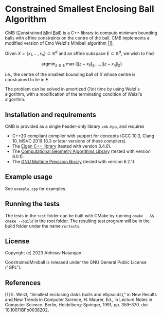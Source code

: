 # Constrained Smallest Enclosing Ball Algorithm
CMB (<u>C</u>onstrained <u>M</u>ini <u>B</u>all) is a C++ library to compute minimum bounding balls with affine constraints on the centre of the ball. CMB implements a modified version of Emo Welzl's Miniball algorithm [[1]](#bib1). 

Given $X = \{x_1, \ldots, x_n\} \subset \mathbb{R}^d$ and an affine subspace $E \subset \mathbb{R}^d$, we wish to find
```math
\mathrm{argmin}_{z \in E} \ \max \{\| z - x_1\|_2, \ldots, \|z - x_n\|_2 \}
```
i.e., the centre of the smallest bounding ball of $X$ whose centre is constrained to lie in $E$.

The problem can be solved in amortized $O(n)$ time by using Welzl's algorithm, with a modification of the terminating condition of Welzl's algorithm.

## Installation and requirements
CMB is provided as a single header-only library `cmb.hpp`, and requires
- C++20 compliant compiler with support for concepts (GCC 10.3, Clang 10, MSVC 2019 16.3 or later versions of these compilers).
- The [Eigen C++ library](https://eigen.tuxfamily.org/index.php?title=Main_Page) (tested with version 3.4.0).
- The [Computational Geometry Algorithms Library](https://cgal.org/) (tested with version 6.0.1).
- The [GNU Multiple Precision library](https://gmplib.org/) (tested with version 6.2.1).

## Example usage
See `example.cpp` for examples.

## Running the tests
The tests in the `test` folder can be built with CMake by running `cmake . && cmake --build` in the root folder. The resulting test program will be in the build folder under the name `runtests`.

## License
Copyright (c) 2023 Abhinav Natarajan.

ConstrainedMiniball is released under the GNU General Public License ("GPL").

## References

<a name="bib1">[1]</a> E. Welzl, “Smallest enclosing disks (balls and ellipsoids),” in New Results and New Trends in Computer Science, H. Maurer, Ed., in Lecture Notes in Computer Science. Berlin, Heidelberg: Springer, 1991, pp. 359–370. doi: 10.1007/BFb0038202.
